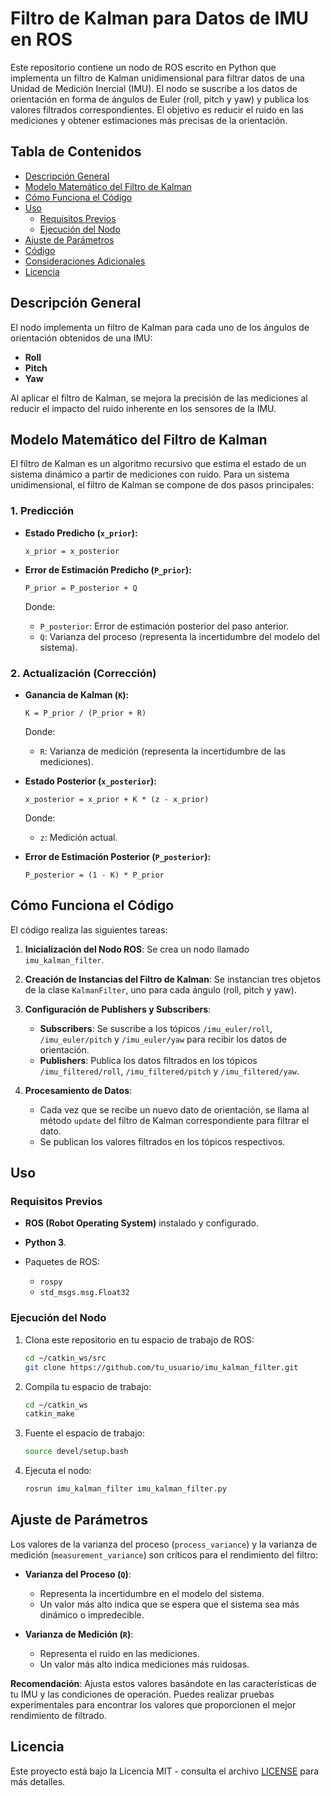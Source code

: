 # Filtro de Kalman para Datos de IMU en ROS

Este repositorio contiene un nodo de ROS escrito en Python que implementa un filtro de Kalman unidimensional para filtrar datos de una Unidad de Medición Inercial (IMU). El nodo se suscribe a los datos de orientación en forma de ángulos de Euler (roll, pitch y yaw) y publica los valores filtrados correspondientes. El objetivo es reducir el ruido en las mediciones y obtener estimaciones más precisas de la orientación.

## Tabla de Contenidos

- [Descripción General](#descripción-general)
- [Modelo Matemático del Filtro de Kalman](#modelo-matemático-del-filtro-de-kalman)
- [Cómo Funciona el Código](#cómo-funciona-el-código)
- [Uso](#uso)
  - [Requisitos Previos](#requisitos-previos)
  - [Ejecución del Nodo](#ejecución-del-nodo)
- [Ajuste de Parámetros](#ajuste-de-parámetros)
- [Código](#código)
- [Consideraciones Adicionales](#consideraciones-adicionales)
- [Licencia](#licencia)

## Descripción General

El nodo implementa un filtro de Kalman para cada uno de los ángulos de orientación obtenidos de una IMU:

- **Roll**
- **Pitch**
- **Yaw**

Al aplicar el filtro de Kalman, se mejora la precisión de las mediciones al reducir el impacto del ruido inherente en los sensores de la IMU.

## Modelo Matemático del Filtro de Kalman

El filtro de Kalman es un algoritmo recursivo que estima el estado de un sistema dinámico a partir de mediciones con ruido. Para un sistema unidimensional, el filtro de Kalman se compone de dos pasos principales:

### 1. Predicción

- **Estado Predicho (`x_prior`):**

  ```
  x_prior = x_posterior
  ```

- **Error de Estimación Predicho (`P_prior`):**

  ```
  P_prior = P_posterior + Q
  ```

  Donde:

  - `P_posterior`: Error de estimación posterior del paso anterior.
  - `Q`: Varianza del proceso (representa la incertidumbre del modelo del sistema).

### 2. Actualización (Corrección)

- **Ganancia de Kalman (`K`):**

  ```
  K = P_prior / (P_prior + R)
  ```

  Donde:

  - `R`: Varianza de medición (representa la incertidumbre de las mediciones).

- **Estado Posterior (`x_posterior`):**

  ```
  x_posterior = x_prior + K * (z - x_prior)
  ```

  Donde:

  - `z`: Medición actual.

- **Error de Estimación Posterior (`P_posterior`):**

  ```
  P_posterior = (1 - K) * P_prior
  ```

## Cómo Funciona el Código

El código realiza las siguientes tareas:

1. **Inicialización del Nodo ROS**: Se crea un nodo llamado `imu_kalman_filter`.

2. **Creación de Instancias del Filtro de Kalman**: Se instancian tres objetos de la clase `KalmanFilter`, uno para cada ángulo (roll, pitch y yaw).

3. **Configuración de Publishers y Subscribers**:

   - **Subscribers**: Se suscribe a los tópicos `/imu_euler/roll`, `/imu_euler/pitch` y `/imu_euler/yaw` para recibir los datos de orientación.
   - **Publishers**: Publica los datos filtrados en los tópicos `/imu_filtered/roll`, `/imu_filtered/pitch` y `/imu_filtered/yaw`.

4. **Procesamiento de Datos**:

   - Cada vez que se recibe un nuevo dato de orientación, se llama al método `update` del filtro de Kalman correspondiente para filtrar el dato.
   - Se publican los valores filtrados en los tópicos respectivos.

## Uso

### Requisitos Previos

- **ROS (Robot Operating System)** instalado y configurado.
- **Python 3**.
- Paquetes de ROS:

  - `rospy`
  - `std_msgs.msg.Float32`

### Ejecución del Nodo

1. Clona este repositorio en tu espacio de trabajo de ROS:

   ```bash
   cd ~/catkin_ws/src
   git clone https://github.com/tu_usuario/imu_kalman_filter.git
   ```

2. Compila tu espacio de trabajo:

   ```bash
   cd ~/catkin_ws
   catkin_make
   ```

3. Fuente el espacio de trabajo:

   ```bash
   source devel/setup.bash
   ```

4. Ejecuta el nodo:

   ```bash
   rosrun imu_kalman_filter imu_kalman_filter.py
   ```

## Ajuste de Parámetros

Los valores de la varianza del proceso (`process_variance`) y la varianza de medición (`measurement_variance`) son críticos para el rendimiento del filtro:

- **Varianza del Proceso (`Q`)**:

  - Representa la incertidumbre en el modelo del sistema.
  - Un valor más alto indica que se espera que el sistema sea más dinámico o impredecible.

- **Varianza de Medición (`R`)**:

  - Representa el ruido en las mediciones.
  - Un valor más alto indica mediciones más ruidosas.

**Recomendación**: Ajusta estos valores basándote en las características de tu IMU y las condiciones de operación. Puedes realizar pruebas experimentales para encontrar los valores que proporcionen el mejor rendimiento de filtrado.

## Licencia

Este proyecto está bajo la Licencia MIT - consulta el archivo [LICENSE](LICENSE) para más detalles.
